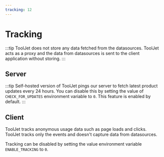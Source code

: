```yaml
---
tracking: 12
---
```


# Tracking    

:::tip
ToolJet does not store any data fetched from the datasources. ToolJet acts as a proxy and the data from datasources is sent to the client application without storing.
:::

## Server

:::tip
Self-hosted version of ToolJet pings our server to fetch latest product updates every 24 hours. You can disable this by setting the value of `CHECK_FOR_UPDATES` environment variable to `0`. This feature is enabled by default.
:::

## Client 

ToolJet tracks anonymous usage data such as page loads and clicks. ToolJet tracks only the events and doesn't capture data from datasources.

Tracking can be disabled by setting the value environment variable `ENABLE_TRACKING` to `0`. 
